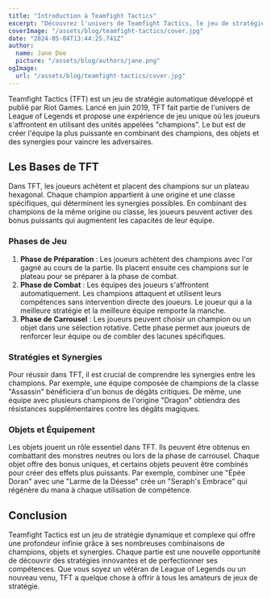 ```yaml
---
title: "Introduction à Teamfight Tactics"
excerpt: "Découvrez l'univers de Teamfight Tactics, le jeu de stratégie automatique développé par Riot Games. Plongez dans les mécanismes de jeu, les stratégies et les champions qui rendent chaque partie unique."
coverImage: "/assets/blog/teamfight-tactics/cover.jpg"
date: "2024-05-04T13:44:25.741Z"
author:
  name: Jane Doe
  picture: "/assets/blog/authors/jane.png"
ogImage:
  url: "/assets/blog/teamfight-tactics/cover.jpg"
---
```


Teamfight Tactics (TFT) est un jeu de stratégie automatique développé et publié par Riot Games. Lancé en juin 2019, TFT fait partie de l'univers de League of Legends et propose une expérience de jeu unique où les joueurs s'affrontent en utilisant des unités appelées "champions". Le but est de créer l'équipe la plus puissante en combinant des champions, des objets et des synergies pour vaincre les adversaires.

## Les Bases de TFT

Dans TFT, les joueurs achètent et placent des champions sur un plateau hexagonal. Chaque champion appartient à une origine et une classe spécifiques, qui déterminent les synergies possibles. En combinant des champions de la même origine ou classe, les joueurs peuvent activer des bonus puissants qui augmentent les capacités de leur équipe.

### Phases de Jeu

1. **Phase de Préparation** : Les joueurs achètent des champions avec l'or gagné au cours de la partie. Ils placent ensuite ces champions sur le plateau pour se préparer à la phase de combat.
2. **Phase de Combat** : Les équipes des joueurs s'affrontent automatiquement. Les champions attaquent et utilisent leurs compétences sans intervention directe des joueurs. Le joueur qui a la meilleure stratégie et la meilleure équipe remporte la manche.
3. **Phase de Carrousel** : Les joueurs peuvent choisir un champion ou un objet dans une sélection rotative. Cette phase permet aux joueurs de renforcer leur équipe ou de combler des lacunes spécifiques.

### Stratégies et Synergies

Pour réussir dans TFT, il est crucial de comprendre les synergies entre les champions. Par exemple, une équipe composée de champions de la classe "Assassin" bénéficiera d'un bonus de dégâts critiques. De même, une équipe avec plusieurs champions de l'origine "Dragon" obtiendra des résistances supplémentaires contre les dégâts magiques.

### Objets et Équipement

Les objets jouent un rôle essentiel dans TFT. Ils peuvent être obtenus en combattant des monstres neutres ou lors de la phase de carrousel. Chaque objet offre des bonus uniques, et certains objets peuvent être combinés pour créer des effets plus puissants. Par exemple, combiner une "Épée Doran" avec une "Larme de la Déesse" crée un "Seraph's Embrace" qui régénère du mana à chaque utilisation de compétence.

## Conclusion

Teamfight Tactics est un jeu de stratégie dynamique et complexe qui offre une profondeur infinie grâce à ses nombreuses combinaisons de champions, objets et synergies. Chaque partie est une nouvelle opportunité de découvrir des stratégies innovantes et de perfectionner ses compétences. Que vous soyez un vétéran de League of Legends ou un nouveau venu, TFT a quelque chose à offrir à tous les amateurs de jeux de stratégie.
